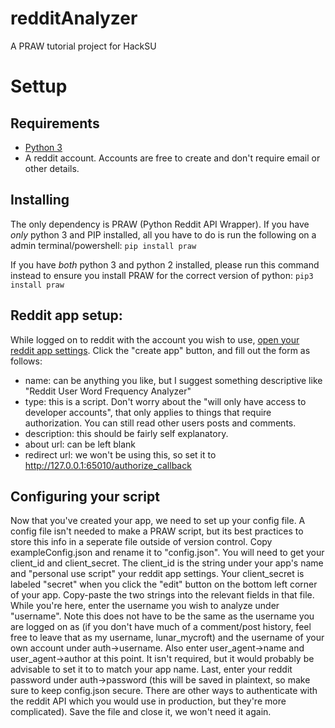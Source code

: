 # redditAnalyzer

A PRAW tutorial project for HackSU

# Settup

## Requirements

- [Python 3](https://www.python.org/downloads/)
- A reddit account.  Accounts are free to create and don't require email or other details.  

## Installing 

The only dependency is PRAW (Python Reddit API Wrapper).  If you have _only_ python 3 and PIP installed, all you have to do is run the following on a admin terminal/powershell:
```pip install praw```

If you have _both_ python 3 and python 2 installed, please run this command instead to ensure you install PRAW for the correct version of python:
```pip3 install praw```

## Reddit app setup:

While logged on to reddit with the account you wish to use, [open your reddit app settings](https://www.reddit.com/prefs/apps/).  Click the "create app" button, and fill out the form as follows:

- name: can be anything you like, but I suggest something descriptive like "Reddit User Word Frequency Analyzer"
- type: this is a script.  Don't worry about the "will only have access to developer accounts", that only applies to things that require authorization.  You can still read other users posts and comments.
- description: this should be fairly self explanatory.
- about url: can be left blank
- redirect url: we won't be using this, so set it to http://127.0.0.1:65010/authorize_callback

## Configuring your script
Now that you've created your app, we need to set up your config file.  A config file isn't needed to make a PRAW script, but its best practices to store this info in a seperate file outside of version control.  Copy exampleConfig.json and rename it to "config.json".  You will need to get your client_id and client_secret.  The client_id is the string under your app's name and "personal use script" your reddit app settings.  Your client_secret is labeled "secret" when you click the "edit" button on the bottom left corner of your app.  Copy-paste the two strings into the relevant fields in that file.  While you're here, enter the username you wish to analyze under "username".  Note this does not have to be the same as the username you are logged on as (if you don't have much of a comment/post history, feel free to leave that as my username, lunar_mycroft) and the username of your own account under auth->username.  Also enter user_agent->name and user_agent->author at this point.  It isn't required, but it would probably be advisable to set it to to match your app name.  Last, enter your reddit password under auth->password (this will be saved in plaintext, so make sure to keep config.json secure.  There are other ways to authenticate with the reddit API which you would use in production, but they're more complicated).  Save the file and close it, we won't need it again.
